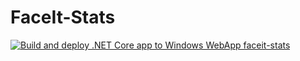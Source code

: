 # FaceIt-Stats
[![Build and deploy .NET Core app to Windows WebApp faceit-stats](https://github.com/lukasz-sajna/FaceIt-Stats/actions/workflows/faceit-stats.yml/badge.svg?branch=main)](https://github.com/lukasz-sajna/FaceIt-Stats/actions/workflows/faceit-stats.yml)
